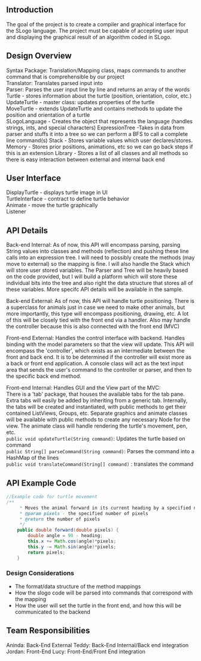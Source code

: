 ## Introduction
The goal of the project is to create a compiler and graphical interface for the SLogo language. The project must be capable of accepting user input and displaying the graphical result of an algorithm coded in SLogo.


## Design Overview
Syntax Package: Translation/Mapping class, maps commands to another command that is comprehensible by our project  
Translator: Translates parsed input into   
Parser: Parses the user input line by line and returns an array of the words  
Turtle - stores information about the turtle (position, orientation, color, etc.)  
UpdateTurtle - master class: updates properties of the turtle  
MoveTurtle - extends UpdateTurtle and contains methods to update the position and orientation of a turtle   
SLogoLanguage - Creates the object that represents the language (handles strings, ints, and special characters) 
ExpressionTree -Takes in data from parser and stuffs it into a tree so we can perform a BFS to call a complete line command(s)
Stack - Stores variable values which user declares/stores.  
Memory - Stores prior positions, animations, etc so we can go back steps if this is an extension
Library - Stores a list of all classes and all methods so there is easy interaction between external and internal back end
## User Interface
DisplayTurtle - displays turtle image in UI  
TurtleInterface - contract to define turtle behavior  
Animate - move the turtle graphically  
Listener  

## API Details 
Back-end Internal: As of now, this API will encompass parsing, parsing String values into classes and methods (reflection)
and pushing these line calls into an expression tree.  I will need to possibly create the methods (may move to external) so
the mapping is fine.  I will also handle the Stack which will store user stored variables.  The Parser and Tree will be 
heavily based on the code provided, but I will build a platform which will store these individual bits into the tree and 
also right the data structure that stores all of these variables. More specifc API details will be available in the sample.

Back-end External: As of now, this API will handle turtle positioning.  There is a superclass for animals just in case we need
to make other animals, but more importantly, this type will encompass positioning, drawing, etc.  A lot of this will be closely 
tied with the front end via a handler.  Also may handle the controller because this is also connected with the front end (MVC)

Front-end External: Handles the control interface with backend. Handles binding with the model parameters so that the view will update.
This API will encompass the 'controller', which exists as an intermediate between the front and back end. It is to be determined if the controller
will exist more as a back or front end application. A console class will act as the text input area that sends the user's command to the 
controller or parser, and then to the specific back end method. 

Front-end Internal: Handles GUI and the View part of the MVC:<br />
There is a 'tab' package, that houses the available tabs for the tab pane. Extra tabs will easily be added by inheriting from a generic tab. 
Internally, the tabs will be created and instantiated, with public methods to get their contained ListViews, Groups, etc. 
Separate graphics and animate classes will be available with public methods to create any necessary Node for the view. The animate class will
handle rendering the turtle's movement, pen, etc. <br/>
```public void updateTurtle(String command)```: Updates the turtle based on command  <br/>
```public String[] parseCommand(String command)```: Parses the command into a HashMap of the lines  <br/>
```public void translateCommand(String[] command)``` : translates the command


## API Example Code
```java
//Example code for turtle movement 
/**
	 * Moves the animal forward in its current heading by a specified number of pixels
	 * @param pixels - the specified number of pixels
	 * @return the number of pixels
	 */
	public double forward(double pixels) {
		double angle = 90 - heading;
		this.x += Math.cos(angle)*pixels;
		this.y -= Math.sin(angle)*pixels;
		return pixels;
	}

```

### Design Considerations 
* The format/data structure of the method mappings
* How the slogo code will be parsed into commands that correspond with the mapping
* How the user will set the turtle in the front end, and how this will be communicated to the backend

## Team Responsibilities
Aninda: Back-End External
Teddy: Back-End Internal/Back end integration  
Jordan: Front-End
Lucy: Front-End/Front End integration